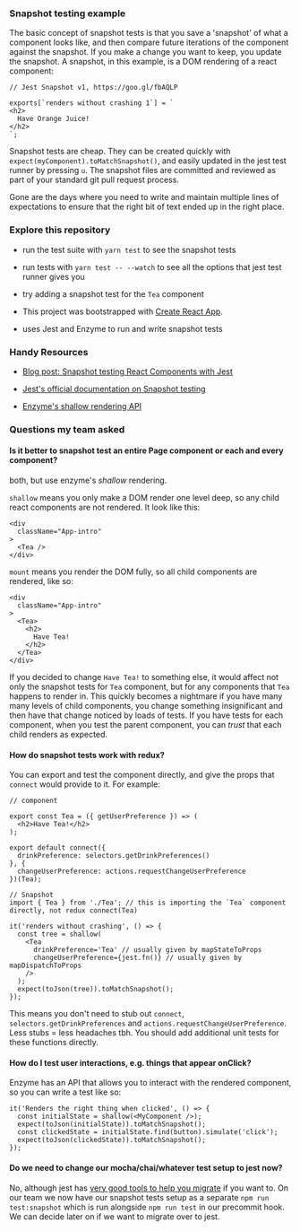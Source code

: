 ### Snapshot testing example

The basic concept of snapshot tests is that you save a 'snapshot' of what a component looks like, and then compare future iterations of the component against the snapshot. If you make a change you want to keep, you update the snapshot. A snapshot, in this example, is a DOM rendering of a react component:

```
// Jest Snapshot v1, https://goo.gl/fbAQLP

exports[`renders without crashing 1`] = `
<h2>
  Have Orange Juice!
</h2>
`;
```

Snapshot tests are cheap. They can be created quickly with `expect(myComponent).toMatchSnapshot()`, and easily updated in the jest test runner by pressing `u`. The snapshot files are committed and reviewed as part of your standard git pull request process.

Gone are the days where you need to write and maintain multiple lines of expectations to ensure that the right bit of text ended up in the right place.


### Explore this repository

* run the test suite with `yarn test` to see the snapshot tests

* run tests with `yarn test -- --watch` to see all the options that jest test runner gives you

* try adding a snapshot test for the `Tea` component

* This project was bootstrapped with [Create React App](https://github.com/facebookincubator/create-react-app).

* uses Jest and Enzyme to run and write snapshot tests

### Handy Resources

* [Blog post: Snapshot testing React Components with Jest](https://hackernoon.com/snapshot-testing-react-components-with-jest-744a1e980366)

* [Jest's official documentation on Snapshot testing](https://jestjs.io/docs/en/snapshot-testing)

* [Enzyme's shallow rendering API](https://github.com/airbnb/enzyme/blob/master/docs/api/shallow.md)


### Questions my team asked

#### Is it better to snapshot test an entire Page component or each and every component?
both, but use enzyme's _shallow_ rendering.

`shallow` means you only make a DOM render one level deep, so any child react components are not rendered. It look like this:

```
<div
  className="App-intro"
>
  <Tea />
</div>
```

`mount` means you render the DOM fully, so all child components are rendered, like so:

```
<div
  className="App-intro"
>
  <Tea>
    <h2>
      Have Tea!
    </h2>
  </Tea>
</div>
```

If you decided to change `Have Tea!` to something else, it would affect not only the snapshot tests for `Tea` component, but for any components that `Tea` happens to render in. This quickly becomes a nightmare if you have many many levels of child components, you change something insignificant and then have that change noticed by loads of tests. If you have tests for each component, when you test the parent component, you can _trust_ that each child renders as expected.

#### How do snapshot tests work with redux?
You can export and test the component directly, and give the props that `connect` would provide to it. For example:

```
// component

export const Tea = ({ getUserPreference }) => (
  <h2>Have Tea!</h2>
);

export default connect({
  drinkPreference: selectors.getDrinkPreferences()
}, {
  changeUserPreference: actions.requestChangeUserPreference
})(Tea);

```


```
// Snapshot
import { Tea } from './Tea'; // this is importing the `Tea` component directly, not redux connect(Tea)

it('renders without crashing', () => {
  const tree = shallow(
    <Tea
      drinkPreference='Tea' // usually given by mapStateToProps
      changeUserPreference={jest.fn()} // usually given by mapDispatchToProps
    />
  );
  expect(toJson(tree)).toMatchSnapshot();
});

```

This means you don't need to stub out `connect`, `selectors.getDrinkPreferences` and `actions.requestChangeUserPreference`. Less stubs = less headaches tbh. You should add additional unit tests for these functions directly.


#### How do I test user interactions, e.g. things that appear onClick?
Enzyme has an API that allows you to interact with the rendered component, so you can write a test like so:

```
it('Renders the right thing when clicked', () => {
  const initialState = shallow(<MyComponent />);
  expect(toJson(initialState)).toMatchSnapshot();
  const clickedState = initialState.find(button).simulate('click');
  expect(toJson(clickedState)).toMatchSnapshot();
});

```

#### Do we need to change our mocha/chai/whatever test setup to jest now?
No, although jest has [very good tools to help you migrate](https://jestjs.io/docs/en/migration-guide) if you want to. On our team we now have our snapshot tests setup as a separate `npm run test:snapshot` which is run alongside `npm run test` in our precommit hook. We can decide later on if we want to migrate over to jest.
